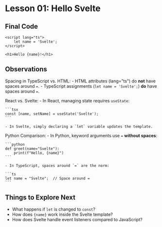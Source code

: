 # Lesson 01: Hello Svelte

## Final Code

```svelte
<script lang="ts">
    let name = 'Svelte';
</script>

<h1>Hello {name}!</h1>
```

## Observations

Spacing in TypeScript vs. HTML:
    - HTML attributes (lang="ts") do **not** have spaces around `=`.
    - TypeScript assignments (`let name = 'Svelte';`) **do** have spaces around `=`.

React vs. Svelte:
    - In React, managing state requires `useState`:

    ```tsx
    const [name, setName] = useState('Svelte');
    ```

    - In Svelte, simply declaring a `let` variable updates the template.

Python Comparison:
    - In Python, keyword arguments use `=` **without spaces**:

    ```python
    def greet(name="Svelte"):
        print(f"Hello, {name}")
    ```

    - In TypeScript, spaces around `=` are the norm:

    ```ts
    let name = "Svelte";  // Space around =
    ```

## Things to Explore Next

- What happens if `let` is changed to `const`?
- How does `{name}` work inside the Svelte template?
- How does Svelte handle event listeners compared to JavaScript?

